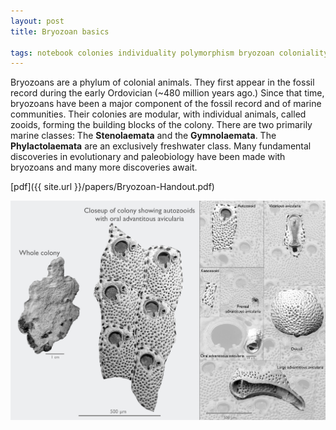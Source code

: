 ```yaml
---
layout: post
title: Bryozoan basics

tags: notebook colonies individuality polymorphism bryozoan coloniality
---
```


Bryozoans are a phylum of colonial animals. They first appear in the fossil record during the early Ordovician (~480 million years ago.) Since that time, bryozoans have been a major component of the fossil record and of marine communities. Their colonies are modular, with individual animals, called zooids, forming the building blocks of the colony. There are two primarily marine classes: The **Stenolaemata** and the **Gymnolaemata**. The **Phylactolaemata** are an exclusively freshwater class. Many fundamental discoveries in evolutionary and paleobiology have been made with bryozoans and many more discoveries await. 

[pdf]({{ site.url }}/papers/Bryozoan-Handout.pdf)


 <img src="/assets/img/Figure1-panama-poly.png"  width = "700px"/>
